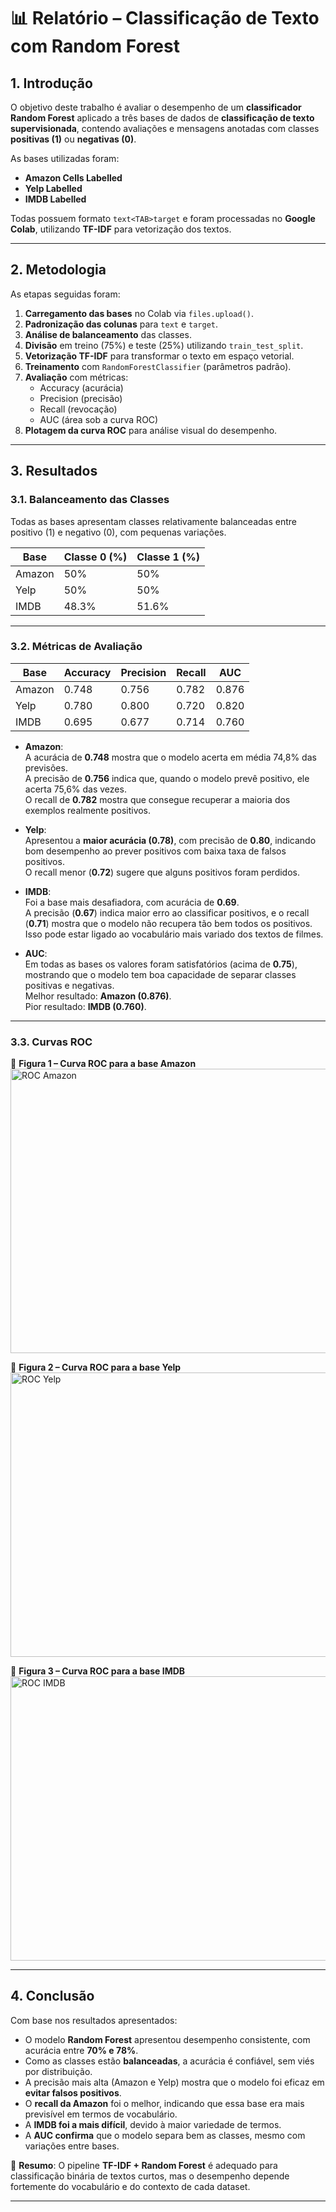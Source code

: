 # 📊 Relatório – Classificação de Texto com Random Forest

## 1. Introdução
O objetivo deste trabalho é avaliar o desempenho de um **classificador Random Forest** aplicado a três bases de dados de **classificação de texto supervisionada**, contendo avaliações e mensagens anotadas com classes **positivas (1)** ou **negativas (0)**.  

As bases utilizadas foram:  
- **Amazon Cells Labelled**  
- **Yelp Labelled**  
- **IMDB Labelled**  

Todas possuem formato `text<TAB>target` e foram processadas no **Google Colab**, utilizando **TF-IDF** para vetorização dos textos.

---

## 2. Metodologia
As etapas seguidas foram:

1. **Carregamento das bases** no Colab via `files.upload()`.  
2. **Padronização das colunas** para `text` e `target`.  
3. **Análise de balanceamento** das classes.  
4. **Divisão** em treino (75%) e teste (25%) utilizando `train_test_split`.  
5. **Vetorização TF-IDF** para transformar o texto em espaço vetorial.  
6. **Treinamento** com `RandomForestClassifier` (parâmetros padrão).  
7. **Avaliação** com métricas:
   - Accuracy (acurácia)  
   - Precision (precisão)  
   - Recall (revocação)  
   - AUC (área sob a curva ROC)  
8. **Plotagem da curva ROC** para análise visual do desempenho.  

---

## 3. Resultados

### 3.1. Balanceamento das Classes
Todas as bases apresentam classes relativamente balanceadas entre positivo (1) e negativo (0), com pequenas variações.

| Base   | Classe 0 (%) | Classe 1 (%) |
|--------|-------------|--------------|
| Amazon | 50%         | 50%          |
| Yelp   | 50%         | 50%          |
| IMDB   | 48.3%       | 51.6%        |

---

### 3.2. Métricas de Avaliação

| Base   | Accuracy | Precision | Recall | AUC   |
|--------|----------|-----------|--------|-------|
| Amazon | 0.748    | 0.756     | 0.782  | 0.876 |
| Yelp   | 0.780    | 0.800     | 0.720  | 0.820 |
| IMDB   | 0.695    | 0.677     | 0.714  | 0.760 |

- **Amazon**:  
  A acurácia de **0.748** mostra que o modelo acerta em média 74,8% das previsões.  
  A precisão de **0.756** indica que, quando o modelo prevê positivo, ele acerta 75,6% das vezes.  
  O recall de **0.782** mostra que consegue recuperar a maioria dos exemplos realmente positivos.  

- **Yelp**:  
  Apresentou a **maior acurácia (0.78)**, com precisão de **0.80**, indicando bom desempenho ao prever positivos com baixa taxa de falsos positivos.  
  O recall menor (**0.72**) sugere que alguns positivos foram perdidos.  

- **IMDB**:  
  Foi a base mais desafiadora, com acurácia de **0.69**.  
  A precisão (**0.67**) indica maior erro ao classificar positivos, e o recall (**0.71**) mostra que o modelo não recupera tão bem todos os positivos.  
  Isso pode estar ligado ao vocabulário mais variado dos textos de filmes.  

- **AUC**:  
  Em todas as bases os valores foram satisfatórios (acima de **0.75**), mostrando que o modelo tem boa capacidade de separar classes positivas e negativas.  
  Melhor resultado: **Amazon (0.876)**.  
  Pior resultado: **IMDB (0.760)**.  

---

### 3.3. Curvas ROC

📌 **Figura 1 – Curva ROC para a base Amazon**  
<img width="578" height="455" alt="ROC Amazon" src="https://github.com/user-attachments/assets/b72f7736-3351-49f8-bec6-f04e1cd64b11" />

📌 **Figura 2 – Curva ROC para a base Yelp**  
<img width="578" height="455" alt="ROC Yelp" src="https://github.com/user-attachments/assets/f12f0b59-a911-42c7-9611-3c4eaa680cd0" />

📌 **Figura 3 – Curva ROC para a base IMDB**  
<img width="578" height="455" alt="ROC IMDB" src="https://github.com/user-attachments/assets/1ccd666a-e7d8-4bfe-a847-3468303331d0" />

---

## 4. Conclusão
Com base nos resultados apresentados:  

- O modelo **Random Forest** apresentou desempenho consistente, com acurácia entre **70% e 78%**.  
- Como as classes estão **balanceadas**, a acurácia é confiável, sem viés por distribuição.  
- A precisão mais alta (Amazon e Yelp) mostra que o modelo foi eficaz em **evitar falsos positivos**.  
- O **recall da Amazon** foi o melhor, indicando que essa base era mais previsível em termos de vocabulário.  
- A **IMDB foi a mais difícil**, devido à maior variedade de termos.  
- A **AUC confirma** que o modelo separa bem as classes, mesmo com variações entre bases.  

📌 **Resumo**: O pipeline **TF-IDF + Random Forest** é adequado para classificação binária de textos curtos, mas o desempenho depende fortemente do vocabulário e do contexto de cada dataset.

---

